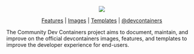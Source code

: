 <div align="center">

![](https://user-images.githubusercontent.com/61068799/208506402-f90b1a8b-63a0-4af5-b587-3ad8cee01138.png)

<!-- prettier-ignore -->
[Features](https://devcontainers-contrib.github.io/features/)
| [Images](https://devcontainers-contrib.github.io/images/)
| [Templates](https://devcontainers-contrib.github.io/templates/)
| [@devcontainers](https://github.com/devcontainers)

</div>

The Community Dev Containers project aims to document, maintain, and improve on
the official devcontainers images, features, and templates to improve the
developer experience for end-users.
